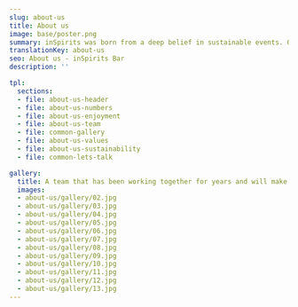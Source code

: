 ```yaml
---
slug: about-us
title: About us
image: base/poster.png
summary: inSpirits was born from a deep belief in sustainable events. Our founders, Timo and Carlos, aim to provide first-class service and unforgettable moments…
translationKey: about-us
seo: About us - inSpirits Bar
description: ''

tpl:
  sections:
  - file: about-us-header
  - file: about-us-numbers
  - file: about-us-enjoyment
  - file: about-us-team
  - file: common-gallery
  - file: about-us-values
  - file: about-us-sustainability
  - file: common-lets-talk

gallery:
  title: A team that has been working together for years and will make your event a success
  images:
  - about-us/gallery/02.jpg
  - about-us/gallery/03.jpg
  - about-us/gallery/04.jpg
  - about-us/gallery/05.jpg
  - about-us/gallery/06.jpg
  - about-us/gallery/07.jpg
  - about-us/gallery/08.jpg
  - about-us/gallery/09.jpg
  - about-us/gallery/10.jpg
  - about-us/gallery/11.jpg
  - about-us/gallery/12.jpg
  - about-us/gallery/13.jpg
---
```

